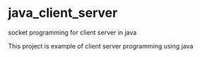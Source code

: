 # java_client_server
socket programming for client server in java

This project is example of client server programming using java
